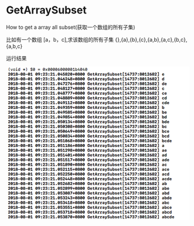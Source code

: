 # GetArraySubset
How to get a array all subset(获取一个数组的所有子集)

比如有一个数组 [a，b，c],求该数组的所有子集
{},{a},{b},{c},{a,b},{a,c},{b,c},{a,b,c}

运行结果

<div align=center><img src="https://github.com/chenshuangsmart/GetArraySubset/blob/master/Snip20180801_8.png"/></div>

